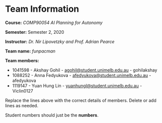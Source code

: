 # Team Information

**Course:** _COMP90054 AI Planning for Autonomy_

**Semester:** Semester 2, 2020

**Instructor:** _Dr. Nir Lipovetzky and Prof. Adrian Pearce_

**Team name:** _funpacman_

**Team members:**

* 1041598 - Akshay Gohil - agohil@student.unimelb.edu.au - gohilakshay
* 1088252 - Anna Fedyukova - afedyukova@student.unimelb.edu.au - afedyukova
* 1119147 - Yuan Hung Lin - yuanhungl@student.unimelb.edu.au - Viclin0127

Replace the lines above with the correct details of members. Delete or add lines as needed.

Student numbers should just be the **numbers**.